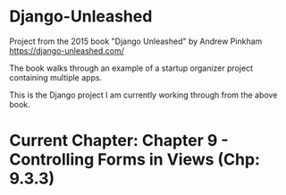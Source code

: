 # Django-Unleashed

Project from the 2015 book "Django Unleashed" by Andrew Pinkham
https://django-unleashed.com/

The book walks through an example of a startup organizer project containing multiple apps.

This is the Django project I am currently working through from the above book.

# Current Chapter: Chapter 9 - Controlling Forms in Views (Chp: 9.3.3)
